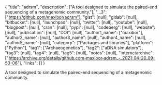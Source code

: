 {
  "title": "adrsm",
  "description": ["A tool designed to simulate the paired-end sequencing of a metagenomic community."],
  "...3": ["https://github.com/maxibor/adrsm"],
  "gist": [null],
  "gitlab": [null],
  "bitbucket": [null],
  "launchpad": [null],
  "twitter": [null],
  "youtube": [null],
  "blogpost": [null],
  "cran": [null],
  "pypi": [null],
  "codeberg": [null],
  "website": [null],
  "publication": [null],
  "DOI": [null],
  "author1_name": ["maxibor"],
  "author2_name": [null],
  "author3_name": [null],
  "author4_name": [null],
  "author5_name": [null],
  "category": ["Packages and libraries"],
  "platform": ["Python"],
  "tag1": ["Archaeogenetics"],
  "tag2": ["aDNA simulators"],
  "tag3": [null],
  "tag4": [null],
  "tag5": [null],
  "notes": [null],
  "internetarchive": ["https://archive.org/details/github.com-maxibor-adrsm_-_2021-04-20_09-53-06"],
  "links": []
}

<!-- Generated by csv2md.R – do not edit by hand -->

A tool designed to simulate the paired-end sequencing of a metagenomic community.